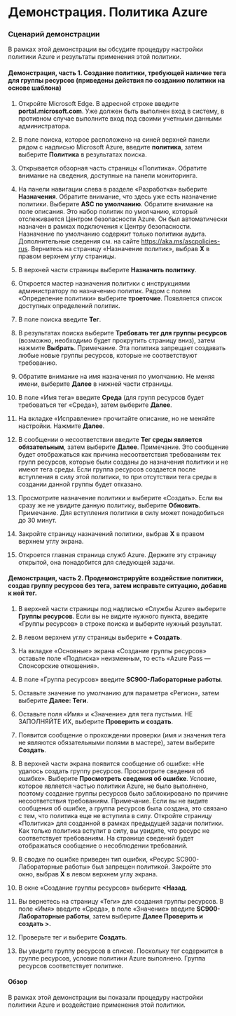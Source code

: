 ﻿---
Demo:
    title: 'Политика Azure'
    module: 'Модуль 4. Урок 5. Описание возможностей решений Майкрософт по соответствию требованиям. Описание Политики Azure'
---


# Демонстрация. Политика Azure

### Сценарий демонстрации
В рамках этой демонстрации вы обсудите процедуру настройки политики Azure и результаты применения этой политики.

#### Демонстрация, часть 1. Создание политики, требующей наличие тега для группы ресурсов (приведены действия по созданию политики на основе шаблона)

1. Откройте Microsoft Edge. В адресной строке введите **portal.microsoft.com**.  Уже должен быть выполнен вход в систему, в противном случае выполните вход под своими учетными данными администратора.

1. В поле поиска, которое расположено на синей верхней панели рядом с надписью Microsoft Azure, введите **политика**, затем выберите **Политика** в результатах поиска.

1. Открывается обзорная часть страницы «Политика». Обратите внимание на сведения, доступные на панели мониторинга.

1. На панели навигации слева в разделе «Разработка» выберите **Назначения**.  Обратите внимание, что здесь уже есть назначение политики. Выберите **ASC по умолчанию**.  Обратите внимание на поле описания. Это набор политик по умолчанию, который отслеживается Центром безопасности Azure. Он был автоматически назначен в рамках подключения к Центру безопасности. Назначение по умолчанию содержит только политики аудита. Дополнительные сведения см. на сайте https://aka.ms/ascpolicies-rus.  Вернитесь на страницу «Назначение политик», выбрав **X** в правом верхнем углу страницы.

1. В верхней части страницы выберите **Назначить политику**.

1. Откроется мастер назначения политики с инструкциями администратору по назначению политик.  Рядом с полем «Определение политики» выберите **троеточие**.  Появляется список доступных определений политик.  

1. В поле поиска введите **Тег**.

1. В результатах поиска выберите **Требовать тег для группы ресурсов** (возможно, необходимо будет прокрутить страницу вниз), затем нажмите **Выбрать**.  Примечание. Эта политика запрещает создавать любые новые группы ресурсов, которые не соответствуют требованию.  

1. Обратите внимание на имя назначения по умолчанию.  Не меняя имени, выберите **Далее** в нижней части страницы.

1. В поле «Имя тега» введите **Среда** (для групп ресурсов будет требоваться тег «Среда»), затем выберите **Далее**.  

1. На вкладке «Исправление» прочитайте описание, но не меняйте настройки. Нажмите **Далее**.

1. В сообщении о несоответствии введите **Тег среды является обязательным**, затем выберите **Далее**. Примечание. Это сообщение будет отображаться как причина несоответствия требованиям тех групп ресурсов, которые были созданы до назначения политики и не имеют тега среды.  Если группа ресурсов создается после вступления в силу этой политики, то при отсутствии тега среды в создании данной группы будет отказано.

1. Просмотрите назначение политики и выберите «Создать».  Если вы сразу же не увидите данную политику, выберите **Обновить**. Примечание. Для вступления политики в силу может понадобиться до 30 минут.

1. Закройте страницу назначений политики, выбрав **X** в правом верхнем углу экрана.

1. Откроется главная страница служб Azure.  Держите эту страницу открытой, она понадобится для следующей задачи.

#### Демонстрация, часть 2.  Продемонстрируйте воздействие политики, создав группу ресурсов без тега, затем исправьте ситуацию, добавив к ней тег.

1. В верхней части страницы под надписью «Службы Azure» выберите **Группы ресурсов**. Если вы не видите нужного пункта, введите «Группы ресурсов» в строке поиска и выберите нужный результат.

1. В левом верхнем углу страницы выберите **+ Создать**.

1. На вкладке «Основные» экрана «Создание группы ресурсов» оставьте поле «Подписка» неизменным, то есть «Azure Pass — Спонсорские отношения».

1. В поле «Группа ресурсов» введите **SC900-Лабораторные работы**.

1. Оставьте значение по умолчанию для параметра «Регион», затем выберите **Далее: Теги**.

1. Оставьте поля «Имя» и «Значение» для тега пустыми.  НЕ ЗАПОЛНЯЙТЕ ИХ, выберите **Проверить и создать**.

1. Появится сообщение о прохождении проверки (имя и значения тега не являются обязательными полями в мастере), затем выберите **Создать**.

1. В верхней части экрана появится сообщение об ошибке: «Не удалось создать группу ресурсов. Просмотрите сведения об ошибке».  Выберите **Просмотреть сведения об ошибке**. Условие, которое является частью политики Azure, не было выполнено, поэтому создание группы ресурсов было заблокировано по причине несоответствия требованиям. Примечание. Если вы не видите сообщения об ошибке, а группа ресурсов была создана, это связано с тем, что политика еще не вступила в силу.  Откройте страницу «Политика» для созданной в рамках предыдущей задачи политики. Как только политика вступит в силу, вы увидите, что ресурс не соответствует требованиям.  На странице сведений будет отображаться сообщение о несоблюдении требований.

1. В сводке по ошибке приведен тип ошибки, «Ресурс SC900-Лабораторные работы» был запрещен политикой.  Закройте это окно, выбрав **X** в левом верхнем углу экрана.

1. В окне «Создание группы ресурсов» выберите **<Назад**.

1. Вы вернетесь на страницу «Теги» для создания группы ресурсов.  В поле «Имя» введите «Среда», в поле «Значение» введите **SC900-Лабораторные работы**, затем выберите **Далее Проверить и создать >.**

1. Проверьте тег и выберите **Создать**.

1. Вы увидите группу ресурсов в списке.  Поскольку тег содержится в группе ресурсов, условие политики Azure выполнено.  Группа ресурсов соответствует политике.

#### Обзор

В рамках этой демонстрации вы показали процедуру настройки политики Azure и воздействие применения этой политики.
